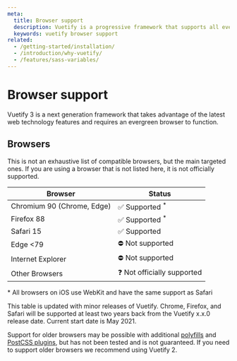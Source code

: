 ```yaml
---
meta:
  title: Browser support
  description: Vuetify is a progressive framework that supports all evergreen browsers.
  keywords: vuetify browser support
related:
  - /getting-started/installation/
  - /introduction/why-vuetify/
  - /features/sass-variables/
---
```


# Browser support

Vuetify 3 is a next generation framework that takes advantage of the latest web technology features and requires an evergreen browser to function.

<PageFeatures />

<PromotedEntry />

## Browsers

This is not an exhaustive list of compatible browsers, but the main targeted ones. If you are using a browser that is not listed here, it is not officially supported.

| Browser                    | Status                     |
|----------------------------|----------------------------|
| Chromium 90 (Chrome, Edge) | ✅ Supported <sup>*</sup>   |
| Firefox 88                 | ✅ Supported <sup>*</sup>   |
| Safari 15                  | ✅ Supported                |
| Edge <79                   | ⛔ Not supported            |
| Internet Explorer          | ⛔ Not supported            |
| Other Browsers             | ❓ Not officially supported |

<p class="text-caption">* All browsers on iOS use WebKit and have the same support as Safari</p>

This table is updated with minor releases of Vuetify. Chrome, Firefox, and Safari will be supported at least two years back from the Vuetify x.x.0 release date.
Current start date is May 2021.

Support for older browsers may be possible with additional [polyfills](https://cdnjs.cloudflare.com/polyfill/) and [PostCSS plugins](https://github.com/csstools/postcss-plugins/tree/main/plugins/postcss-logical), but has not been tested and is not guaranteed. If you need to support older browsers we recommend using Vuetify 2.
